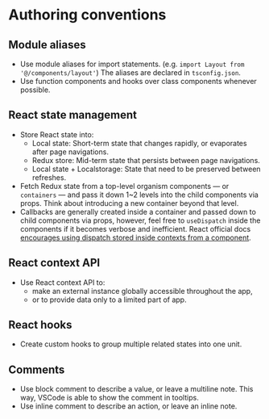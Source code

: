 # Authoring conventions

## Module aliases

- Use module aliases for import statements. (e.g. `import Layout from '@/components/layout'`) The aliases are declared in `tsconfig.json`.
- Use function components and hooks over class components whenever possible.

## React state management

- Store React state into:
  - Local state: Short-term state that changes rapidly, or evaporates after page navigations.
  - Redux store: Mid-term state that persists between page navigations.
  - Local state + Localstorage: State that need to be preserved between refreshes.
- Fetch Redux state from a top-level organism components &mdash; or `containers` &mdash;
  and pass it down 1~2 levels into the child components via props. Think about introducing
  a new container beyond that level.
- Callbacks are generally created inside a container and passed down to child components via props,
  however, feel free to `useDispatch` inside the components if it becomes verbose and inefficient.
  React official docs [encourages using dispatch stored inside contexts from a component](https://reactjs.org/docs/hooks-faq.html#how-to-avoid-passing-callbacks-down).

## React context API

- Use React context API to:
  - make an external instance globally accessible throughout the app,
  - or to provide data only to a limited part of app.

## React hooks

- Create custom hooks to group multiple related states into one unit.

## Comments

- Use block comment to describe a value, or leave a multiline note. This way, VSCode is able to show the comment in tooltips.
- Use inline comment to describe an action, or leave an inline note.
